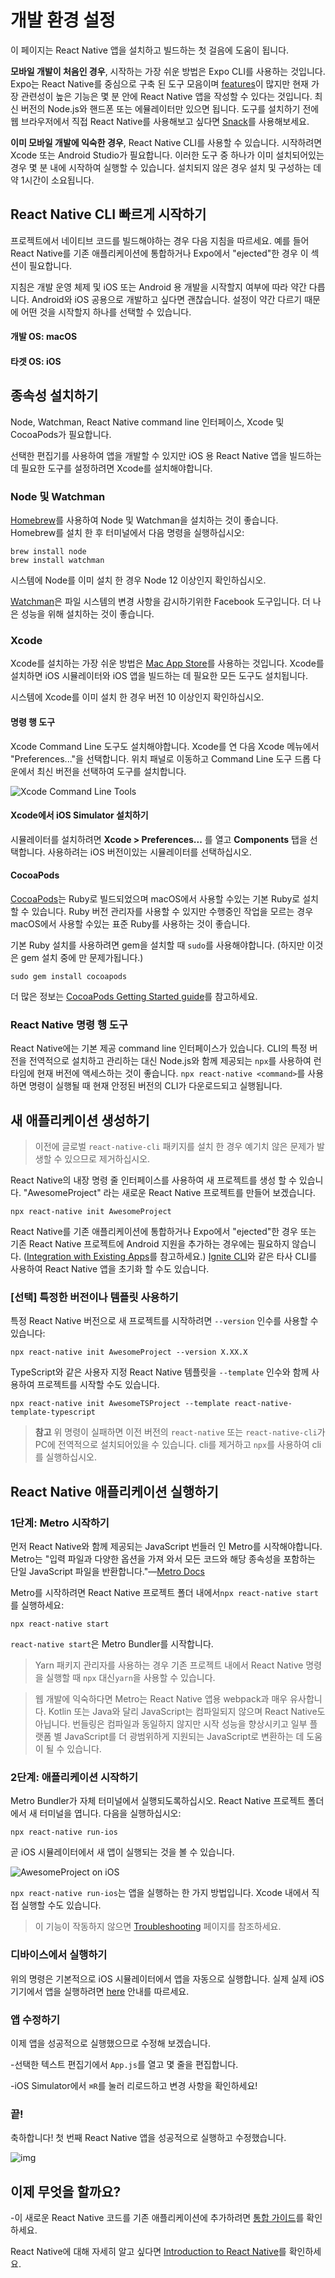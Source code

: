 # 개발 환경 설정

이 페이지는 React Native 앱을 설치하고 빌드하는 첫 걸음에 도움이 됩니다.

**모바일 개발이 처음인 경우**, 시작하는 가장 쉬운 방법은 Expo CLI를 사용하는 것입니다. Expo는 React Native를 중심으로 구축 된 도구 모음이며 [features](https://expo.io/features)이 많지만 현재 가장 관련성이 높은 기능은 몇 분 안에 React Native 앱을 작성할 수 있다는 것입니다. 최신 버전의 Node.js와 핸드폰 또는 에뮬레이터만 있으면 됩니다. 도구를 설치하기 전에 웹 브라우저에서 직접 React Native를 사용해보고 싶다면 [Snack](https://snack.expo.io/)를 사용해보세요.

**이미 모바일 개발에 익숙한 경우**, React Native CLI를 사용할 수 있습니다. 시작하려면 Xcode 또는 Android Studio가 필요합니다. 이러한 도구 중 하나가 이미 설치되어있는 경우 몇 분 내에 시작하여 실행할 수 있습니다. 설치되지 않은 경우 설치 및 구성하는 데 약 1시간이 소요됩니다.

## React Native CLI 빠르게 시작하기

프로젝트에서 네이티브 코드를 빌드해야하는 경우 다음 지침을 따르세요. 예를 들어 React Native를 기존 애플리케이션에 통합하거나 Expo에서 "ejected"한 경우 이 섹션이 필요합니다.

지침은 개발 운영 체제 및 iOS 또는 Android 용 개발을 시작할지 여부에 따라 약간 다릅니다. Android와 iOS 공용으로 개발하고 싶다면 괜찮습니다. 설정이 약간 다르기 때문에 어떤 것을 시작할지 하나를 선택할 수 있습니다.

#### 개발 OS: macOS

#### 타겟 OS: iOS

## 종속성 설치하기

Node, Watchman, React Native command line 인터페이스, Xcode 및 CocoaPods가 필요합니다.

선택한 편집기를 사용하여 앱을 개발할 수 있지만 iOS 용 React Native 앱을 빌드하는 데 필요한 도구를 설정하려면 Xcode를 설치해야합니다.

### Node 및 Watchman

[Homebrew](http://brew.sh/)를 사용하여 Node 및 Watchman을 설치하는 것이 좋습니다. Homebrew를 설치 한 후 터미널에서 다음 명령을 실행하십시오:

```shell
brew install node
brew install watchman
```

시스템에 Node를 이미 설치 한 경우 Node 12 이상인지 확인하십시오.

[Watchman](https://facebook.github.io/watchman)은 파일 시스템의 변경 사항을 감시하기위한 Facebook 도구입니다. 더 나은 성능을 위해 설치하는 것이 좋습니다.

### Xcode

Xcode를 설치하는 가장 쉬운 방법은 [Mac App Store](https://itunes.apple.com/us/app/xcode/id497799835?mt=12)를 사용하는 것입니다. Xcode를 설치하면 iOS 시뮬레이터와 iOS 앱을 빌드하는 데 필요한 모든 도구도 설치됩니다.

시스템에 Xcode를 이미 설치 한 경우 버전 10 이상인지 확인하십시오.

#### 명령 행 도구

Xcode Command Line 도구도 설치해야합니다. Xcode를 연 다음 Xcode 메뉴에서 "Preferences..."을 선택합니다. 위치 패널로 이동하고 Command Line 도구 드롭 다운에서 최신 버전을 선택하여 도구를 설치합니다.

![Xcode Command Line Tools](https://reactnative.dev/assets/images/GettingStartedXcodeCommandLineTools-8259be8d3ab8575bec2b71988163c850.png)

#### Xcode에서 iOS Simulator 설치하기

시뮬레이터를 설치하려면 **Xcode > Preferences...** 를 열고 **Components** 탭을 선택합니다. 사용하려는 iOS 버전이있는 시뮬레이터를 선택하십시오.

#### CocoaPods

[CocoaPods](https://cocoapods.org/)는 Ruby로 빌드되었으며 macOS에서 사용할 수있는 기본 Ruby로 설치할 수 있습니다. Ruby 버전 관리자를 사용할 수 있지만 수행중인 작업을 모르는 경우 macOS에서 사용할 수있는 표준 Ruby를 사용하는 것이 좋습니다.

기본 Ruby 설치를 사용하려면 gem을 설치할 때 `sudo`를 사용해야합니다. (하지만 이것은 gem 설치 중에 만 문제가됩니다.)

```shell
sudo gem install cocoapods
```

더 많은 정보는 [CocoaPods Getting Started guide](https://guides.cocoapods.org/using/getting-started.html)를 참고하세요.

### React Native 명령 행 도구

React Native에는 기본 제공 command line 인터페이스가 있습니다. CLI의 특정 버전을 전역적으로 설치하고 관리하는 대신 Node.js와 함께 제공되는 `npx`를 사용하여 런타임에 현재 버전에 액세스하는 것이 좋습니다. `npx react-native <command>`를 사용하면 명령이 실행될 때 현재 안정된 버전의 CLI가 다운로드되고 실행됩니다.

## 새 애플리케이션 생성하기

> 이전에 글로벌 `react-native-cli` 패키지를 설치 한 경우 예기치 않은 문제가 발생할 수 있으므로 제거하십시오.

React Native의 내장 명령 줄 인터페이스를 사용하여 새 프로젝트를 생성 할 수 있습니다. "AwesomeProject" 라는 새로운 React Native 프로젝트를 만들어 보겠습니다.

```shell
npx react-native init AwesomeProject
```

React Native를 기존 애플리케이션에 통합하거나 Expo에서 "ejected"한 경우 또는 기존 React Native 프로젝트에 Android 지원을 추가하는 경우에는 필요하지 않습니다. ([Integration with Existing Apps](https://reactnative.dev/docs/integration-with-existing-apps)를 참고하세요.) [Ignite CLI](https://github.com/infinitered/ignite)와 같은 타사 CLI를 사용하여 React Native 앱을 초기화 할 수도 있습니다.

### [선택] 특정한 버전이나 템플릿 사용하기

특정 React Native 버전으로 새 프로젝트를 시작하려면 `--version` 인수를 사용할 수 있습니다:

```shell
npx react-native init AwesomeProject --version X.XX.X
```

TypeScript와 같은 사용자 지정 React Native 템플릿을 `--template` 인수와 함께 사용하여 프로젝트를 시작할 수도 있습니다.

```shell
npx react-native init AwesomeTSProject --template react-native-template-typescript
```

> **참고** 위 명령이 실패하면 이전 버전의 `react-native` 또는 `react-native-cli`가 PC에 전역적으로 설치되어있을 수 있습니다. cli를 제거하고 `npx`를 사용하여 cli를 실행하십시오.

## React Native 애플리케이션 실행하기

### 1단계: Metro 시작하기

먼저 React Native와 함께 제공되는 JavaScript 번들러 인 Metro를 시작해야합니다. Metro는 "입력 파일과 다양한 옵션을 가져 와서 모든 코드와 해당 종속성을 포함하는 단일 JavaScript 파일을 반환합니다."—[Metro Docs](https://facebook.github.io/metro/docs/concepts)

Metro를 시작하려면 React Native 프로젝트 폴더 내에서`npx react-native start`를 실행하세요:

```shell
npx react-native start
```

`react-native start`은 Metro Bundler를 시작합니다.

> Yarn 패키지 관리자를 사용하는 경우 기존 프로젝트 내에서 React Native 명령을 실행할 때 `npx` 대신`yarn`을 사용할 수 있습니다.

> 웹 개발에 익숙하다면 Metro는 React Native 앱용 webpack과 매우 유사합니다. Kotlin 또는 Java와 달리 JavaScript는 컴파일되지 않으며 React Native도 아닙니다. 번들링은 컴파일과 동일하지 않지만 시작 성능을 향상시키고 일부 플랫폼 별 JavaScript를 더 광범위하게 지원되는 JavaScript로 변환하는 데 도움이 될 수 있습니다.

### 2단계: 애플리케이션 시작하기

Metro Bundler가 자체 터미널에서 실행되도록하십시오. React Native 프로젝트 폴더에서 새 터미널을 엽니다. 다음을 실행하십시오:

```shell
npx react-native run-ios
```

곧 iOS 시뮬레이터에서 새 앱이 실행되는 것을 볼 수 있습니다.

![AwesomeProject on iOS](https://reactnative.dev/assets/images/GettingStartediOSSuccess-e6dd7fc2baa303d1f30373d996a6e51d.png)

`npx react-native run-ios`는 앱을 실행하는 한 가지 방법입니다. Xcode 내에서 직접 실행할 수도 있습니다.

> 이 기능이 작동하지 않으면 [Troubleshooting](https://reactnative.dev/docs/troubleshooting#content) 페이지를 참조하세요.

### 디바이스에서 실행하기

위의 명령은 기본적으로 iOS 시뮬레이터에서 앱을 자동으로 실행합니다. 실제 실제 iOS 기기에서 앱을 실행하려면 [here](https://reactnative.dev/docs/running-on-device) 안내를 따르세요.

### 앱 수정하기

이제 앱을 성공적으로 실행했으므로 수정해 보겠습니다.

-선택한 텍스트 편집기에서 `App.js`를 열고 몇 줄을 편집합니다.

-iOS Simulator에서 `⌘R`를 눌러 리로드하고 변경 사항을 확인하세요!

### 끝!

축하합니다! 첫 번째 React Native 앱을 성공적으로 실행하고 수정했습니다.

![img](https://reactnative.dev/docs/assets/GettingStartedCongratulations.png)

## 이제 무엇을 할까요?

-이 새로운 React Native 코드를 기존 애플리케이션에 추가하려면 [통합 가이드](https://reactnative.dev/docs/integration-with-existing-apps)를 확인하세요.

React Native에 대해 자세히 알고 싶다면 [Introduction to React Native](https://reactnative.dev/docs/getting-started)를 확인하세요.
